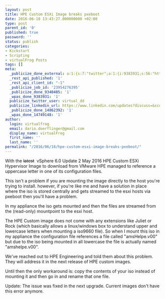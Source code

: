 ```yaml
---
layout: post
title: HPE Custom ESXi Image breaks pxeboot
date: 2016-06-18 13:43:27.000000000 +02:00
type: post
parent_id: '0'
published: true
password: ''
status: publish
categories:
- Kickstart
- Scripting
- virtualFrog Posts
tags: []
meta:
  _publicize_done_external: a:1:{s:7:"twitter";a:1:{i:9383931;s:56:"https://twitter.com/virtual_dd/status/744133424516993024";}}
  _rest_api_published: '1'
  _rest_api_client_id: "-1"
  _publicize_job_id: '23954276395'
  _publicize_done_9340485: '1'
  _wpas_done_9383931: '1'
  publicize_twitter_user: virtual_dd
  publicize_linkedin_url: https://www.linkedin.com/updates?discuss=&scope=391645417&stype=M&topic=6149899116341137408&type=U&a=bMGM
  _publicize_done_14862392: '1'
  _wpas_done_14749148: '1'
author:
  login: virtualfrog
  email: dario.doerflinger@gmail.com
  display_name: virtualFrog
  first_name: ''
  last_name: ''
permalink: "/2016/06/18/hpe-custom-esxi-image-breaks-pxeboot/"
---
```

With the ~~latest~~ &nbsp;vSphere 6.0 Update 2 May 2016 HPE Custom ESXi Hypervisor Image to download from VMware HPE managed to reference a uppercase letter in one of its configuration files.<!--more-->

This isn't a problem if you are mounting the image directly to the host you're trying to install. however, if you're like me and have a solution in place where the iso is stored centrally and gets streamed to the esxi hosts via pxeboot then you'll have a problem.

In my appliance the iso gets mounted and then the files are streamed from the (read-only) mountpoint to the esxi host.

The HPE Custom image does not come with any extensions like Juliet or Rock (which basically allows a linux/windows box to understand upper and lowercase letters when mounting a iso9660 file). So when I mount this iso in my appliance the configuration file references a file called "amsHelpe.v00" but due to the iso being mounted in all lowercase the file is actually named "amshelpe.v00".

We've reached out to HPE Engineering and told them about this problem. They will address it in the next release of HPE custom images.

Until then the only workaround is: copy the contents of your iso instead of mounting it and then go in and rename that one file.

Update: The issue was fixed in the next upgrade. Current images don't have this error anymore.

